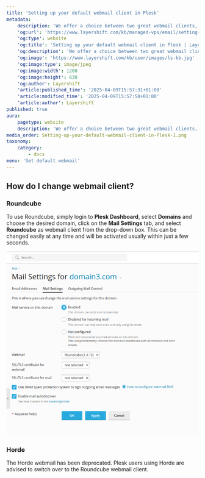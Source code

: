 ```yaml
---
title: 'Setting up your default webmail client in Plesk'
metadata:
    description: 'We offer a choice between two great webmail clients, Roundcube and Horde in our Plesk Managed VPS Hosting services!'
    'og:url': 'https://www.layershift.com/kb/managed-vps/email/setting-up-your-default-webmail-client-in-plesk'
    'og:type': website
    'og:title': 'Setting up your default webmail client in Plesk | Layershift KB'
    'og:description': 'We offer a choice between two great webmail clients, Roundcube and Horde in our Plesk Managed VPS Hosting services!'
    'og:image': 'https://www.layershift.com/kb/user/images/ls-kb.jpg'
    'og:image:type': image/jpeg
    'og:image:width': 1200
    'og:image:height': 630
    'og:author': Layershift
    'article:published_time': '2025-04-09T15:57:31+01:00'
    'article:modified_time': '2025-04-09T15:57:58+01:00'
    'article:author': Layershift
published: true
aura:
    pagetype: website
    description: 'We offer a choice between two great webmail clients, Roundcube and Horde in our Plesk Managed VPS Hosting services!'
media_order: Setting-up-your-default-webmail-client-in-Plesk-1.png
taxonomy:
    category:
        - docs
menu: 'Set default webmail'
---
```


## How do I change webmail client?

### Roundcube

To use Roundcube, simply login to **Plesk Dashboard**, select **Domains** and choose the desired domain, click on the **Mail Settings** tab, and select **Roundcube** as webmail client from the drop-down box. This can be changed easily at any time and will be activated usually within just a few seconds.

![Setting-up-your-default-webmail-client-in-Plesk-1](Setting-up-your-default-webmail-client-in-Plesk-1.png "Setting-up-your-default-webmail-client-in-Plesk-1")

### Horde

The Horde webmail has been deprecated. Plesk users using Horde are advised to switch over to the Roundcube webmail client.
